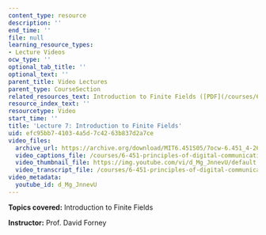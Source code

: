 ```yaml
---
content_type: resource
description: ''
end_time: ''
file: null
learning_resource_types:
- Lecture Videos
ocw_type: ''
optional_tab_title: ''
optional_text: ''
parent_title: Video Lectures
parent_type: CourseSection
related_resources_text: Introduction to Finite Fields ([PDF](/courses/6-451-principles-of-digital-communication-ii-spring-2005/resources/chap7))
resource_index_text: ''
resourcetype: Video
start_time: ''
title: 'Lecture 7: Introduction to Finite Fields'
uid: efc95bb7-4103-4a5d-7c42-63b837d2a7ce
video_files:
  archive_url: https://archive.org/download/MIT6.451S05/7ocw-6.451_4-261-23feb2005-220k.mp4
  video_captions_file: /courses/6-451-principles-of-digital-communication-ii-spring-2005/80fe15004ab2516693b1982acc0f334a_d_Mg_JnnevU.vtt
  video_thumbnail_file: https://img.youtube.com/vi/d_Mg_JnnevU/default.jpg
  video_transcript_file: /courses/6-451-principles-of-digital-communication-ii-spring-2005/bc23976ad314dcfd79ba6c6eb5e760ed_d_Mg_JnnevU.pdf
video_metadata:
  youtube_id: d_Mg_JnnevU
---
```


**Topics covered:** Introduction to Finite Fields

**Instructor:** Prof. David Forney